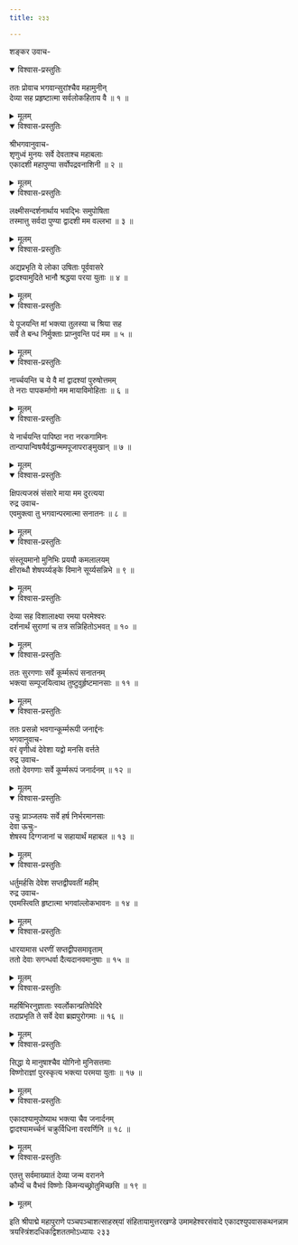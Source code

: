 ```yaml
---
title: २३३

---
```

शङ्कर उवाच-  

<details open><summary>विश्वास-प्रस्तुतिः</summary>

ततः प्रोवाच भगवान्सुरांश्चैव महामुनीन्  
देव्या सह प्रहृष्टात्मा सर्वलोकहिताय वै ॥ १ ॥
</details>

<details><summary>मूलम्</summary>

ततः प्रोवाच भगवान्सुरांश्चैव महामुनीन्  
देव्या सह प्रहृष्टात्मा सर्वलोकहिताय वै ॥ १ ॥
</details>



<details open><summary>विश्वास-प्रस्तुतिः</summary>

श्रीभगवानुवाच-  
शृणुध्वं मुनयः सर्वे देवताश्च महाबलाः  
एकादशी महापुण्या सर्वोपद्रवनाशिनी ॥ २ ॥
</details>

<details><summary>मूलम्</summary>

श्रीभगवानुवाच-  
शृणुध्वं मुनयः सर्वे देवताश्च महाबलाः  
एकादशी महापुण्या सर्वोपद्रवनाशिनी ॥ २ ॥
</details>



<details open><summary>विश्वास-प्रस्तुतिः</summary>

लक्ष्मीसन्दर्शनार्थाय भवद्भिः समुपोषिता  
तस्मात्तु सर्वदा पुण्या द्वादशी मम वल्लभा ॥ ३ ॥
</details>

<details><summary>मूलम्</summary>

लक्ष्मीसन्दर्शनार्थाय भवद्भिः समुपोषिता  
तस्मात्तु सर्वदा पुण्या द्वादशी मम वल्लभा ॥ ३ ॥
</details>



<details open><summary>विश्वास-प्रस्तुतिः</summary>

अद्यप्रभृति ये लोका उषिताः पूर्ववासरे  
द्वादश्यामुदिते भानौ श्रद्धया परया युताः ॥ ४ ॥
</details>

<details><summary>मूलम्</summary>

अद्यप्रभृति ये लोका उषिताः पूर्ववासरे  
द्वादश्यामुदिते भानौ श्रद्धया परया युताः ॥ ४ ॥
</details>



<details open><summary>विश्वास-प्रस्तुतिः</summary>

ये पूजयन्ति मां भक्त्या तुलस्या च श्रिया सह  
सर्वे ते बन्ध निर्मुक्ताः प्राप्नुवन्ति पदं मम ॥ ५ ॥
</details>

<details><summary>मूलम्</summary>

ये पूजयन्ति मां भक्त्या तुलस्या च श्रिया सह  
सर्वे ते बन्ध निर्मुक्ताः प्राप्नुवन्ति पदं मम ॥ ५ ॥
</details>



<details open><summary>विश्वास-प्रस्तुतिः</summary>

नार्च्चयन्ति च ये वै मां द्वादश्यां पुरुषोत्तमम्  
ते नराः पापकर्माणो मम मायाविमोहिताः ॥ ६ ॥
</details>

<details><summary>मूलम्</summary>

नार्च्चयन्ति च ये वै मां द्वादश्यां पुरुषोत्तमम्  
ते नराः पापकर्माणो मम मायाविमोहिताः ॥ ६ ॥
</details>



<details open><summary>विश्वास-प्रस्तुतिः</summary>

ये नार्चयन्ति पापिष्ठा नरा नरकगामिनः  
तान्पापान्विषयैर्वद्धान्ममपूजापराङ्मुखान् ॥ ७ ॥
</details>

<details><summary>मूलम्</summary>

ये नार्चयन्ति पापिष्ठा नरा नरकगामिनः  
तान्पापान्विषयैर्वद्धान्ममपूजापराङ्मुखान् ॥ ७ ॥
</details>



<details open><summary>विश्वास-प्रस्तुतिः</summary>

क्षिपत्यजस्रं संसारे माया मम दुरत्यया  
रुद्र उवाच-  
एवमुक्त्वा तु भगवान्परमात्मा सनातनः ॥ ८ ॥
</details>

<details><summary>मूलम्</summary>

क्षिपत्यजस्रं संसारे माया मम दुरत्यया  
रुद्र उवाच-  
एवमुक्त्वा तु भगवान्परमात्मा सनातनः ॥ ८ ॥
</details>



<details open><summary>विश्वास-प्रस्तुतिः</summary>

संस्तूयमानो मुनिभिः प्रययौ कमलालयम्  
क्षीराब्धौ शेषपर्य्यङ्के विमाने सूर्य्यसन्निभे ॥ ९ ॥
</details>

<details><summary>मूलम्</summary>

संस्तूयमानो मुनिभिः प्रययौ कमलालयम्  
क्षीराब्धौ शेषपर्य्यङ्के विमाने सूर्य्यसन्निभे ॥ ९ ॥
</details>



<details open><summary>विश्वास-प्रस्तुतिः</summary>

देव्या सह विशालाक्ष्या रमया परमेश्वरः  
दर्शनार्थं सुराणां च तत्र सन्निहितोऽभवत् ॥ १० ॥
</details>

<details><summary>मूलम्</summary>

देव्या सह विशालाक्ष्या रमया परमेश्वरः  
दर्शनार्थं सुराणां च तत्र सन्निहितोऽभवत् ॥ १० ॥
</details>



<details open><summary>विश्वास-प्रस्तुतिः</summary>

ततः सुरगणाः सर्वे कूर्म्मरूपं सनातनम्  
भक्त्या सम्पूजयित्वाथ तुष्टुवुर्हृष्टमानसाः ॥ ११ ॥
</details>

<details><summary>मूलम्</summary>

ततः सुरगणाः सर्वे कूर्म्मरूपं सनातनम्  
भक्त्या सम्पूजयित्वाथ तुष्टुवुर्हृष्टमानसाः ॥ ११ ॥
</details>



<details open><summary>विश्वास-प्रस्तुतिः</summary>

ततः प्रसन्नो भवगान्कूर्म्मरूपी जनार्द्दनः  
भगवानुवाच-  
वरं वृणीध्वं देवेशा यद्वो मनसि वर्त्तते  
रुद्र उवाच-  
ततो देवगणाः सर्वे कूर्म्मरूपं जनार्दनम् ॥ १२ ॥
</details>

<details><summary>मूलम्</summary>

ततः प्रसन्नो भवगान्कूर्म्मरूपी जनार्द्दनः  
भगवानुवाच-  
वरं वृणीध्वं देवेशा यद्वो मनसि वर्त्तते  
रुद्र उवाच-  
ततो देवगणाः सर्वे कूर्म्मरूपं जनार्दनम् ॥ १२ ॥
</details>



<details open><summary>विश्वास-प्रस्तुतिः</summary>

उचुः प्राञ्जलयः सर्वे हर्ष निर्भरमानसाः  
देवा ऊचुः-  
शेषस्य दिग्गजानां च सहायार्थं महाबल ॥ १३ ॥
</details>

<details><summary>मूलम्</summary>

उचुः प्राञ्जलयः सर्वे हर्ष निर्भरमानसाः  
देवा ऊचुः-  
शेषस्य दिग्गजानां च सहायार्थं महाबल ॥ १३ ॥
</details>



<details open><summary>विश्वास-प्रस्तुतिः</summary>

धर्तुमर्हसि देवेश सप्तद्वीपवतीं महीम्  
रुद्र उवाच-  
एवमस्त्विति हृष्टात्मा भगवांल्लोकभावनः ॥ १४ ॥
</details>

<details><summary>मूलम्</summary>

धर्तुमर्हसि देवेश सप्तद्वीपवतीं महीम्  
रुद्र उवाच-  
एवमस्त्विति हृष्टात्मा भगवांल्लोकभावनः ॥ १४ ॥
</details>



<details open><summary>विश्वास-प्रस्तुतिः</summary>

धारयामास धरणीं सप्तद्वीपसमावृताम्  
ततो देवाः सगन्धर्वा दैत्यदानवमानुषाः ॥ १५ ॥
</details>

<details><summary>मूलम्</summary>

धारयामास धरणीं सप्तद्वीपसमावृताम्  
ततो देवाः सगन्धर्वा दैत्यदानवमानुषाः ॥ १५ ॥
</details>



<details open><summary>विश्वास-प्रस्तुतिः</summary>

महर्षिभिरनुज्ञाताः स्वर्लोकान्प्रतिपेदिरे  
तदाप्रभृति ते सर्वे देवा ब्रह्मपुरोगमाः ॥ १६ ॥
</details>

<details><summary>मूलम्</summary>

महर्षिभिरनुज्ञाताः स्वर्लोकान्प्रतिपेदिरे  
तदाप्रभृति ते सर्वे देवा ब्रह्मपुरोगमाः ॥ १६ ॥
</details>



<details open><summary>विश्वास-प्रस्तुतिः</summary>

सिद्धा ये मानुषाश्चैव योगिनो मुनिसत्तमाः  
विष्णोराज्ञां पुरस्कृत्य भक्त्या परमया युताः ॥ १७ ॥
</details>

<details><summary>मूलम्</summary>

सिद्धा ये मानुषाश्चैव योगिनो मुनिसत्तमाः  
विष्णोराज्ञां पुरस्कृत्य भक्त्या परमया युताः ॥ १७ ॥
</details>



<details open><summary>विश्वास-प्रस्तुतिः</summary>

एकादश्यामुपोष्याथ भक्त्या चैव जनार्दनम्  
द्वादश्यामर्च्चनं चक्रुर्विधिना वरवर्णिनि ॥ १८ ॥
</details>

<details><summary>मूलम्</summary>

एकादश्यामुपोष्याथ भक्त्या चैव जनार्दनम्  
द्वादश्यामर्च्चनं चक्रुर्विधिना वरवर्णिनि ॥ १८ ॥
</details>



<details open><summary>विश्वास-प्रस्तुतिः</summary>

एतत्तु सर्वमाख्यातं देव्या जन्म वरानने  
कौर्म्यं च वैभवं विष्णोः किमन्यच्छ्रोतुमिच्छसि ॥ १९ ॥
</details>

<details><summary>मूलम्</summary>

एतत्तु सर्वमाख्यातं देव्या जन्म वरानने  
कौर्म्यं च वैभवं विष्णोः किमन्यच्छ्रोतुमिच्छसि ॥ १९ ॥
</details>


इति श्रीपाद्मे महापुराणे पञ्चपञ्चाशत्साहस्र्यां संहितायामुत्तरखण्डे उमामहेश्वरसंवादे एकादश्युपवासकथनन्नाम त्रयस्त्रिंशदधिकद्विशततमोऽध्यायः २३३